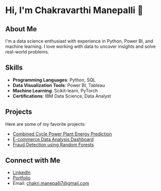 # Hi, I'm Chakravarthi Manepalli 👋

## About Me
I'm a data science enthusiast with experience in Python, Power BI, and machine learning. I love working with data to uncover insights and solve real-world problems.

## Skills
- **Programming Languages**: Python, SQL
- **Data Visualization Tools**: Power BI, Tableau
- **Machine Learning**: Scikit-learn, PyTorch
- **Certifications**: IBM Data Science, Data Analyst

## Projects
Here are some of my favorite projects:
- [Combined Cycle Power Plant Energy Prediction](#)
- [E-commerce Data Analysis Dashboard](#)
- [Fraud Detection using Random Forests](#)

## Connect with Me
- [LinkedIn](#)
- [Portfolio](#)
- Email: chakri.manepalli7@gmail.com
